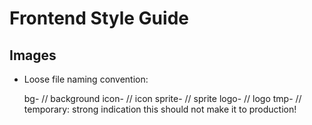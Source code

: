 # Frontend Style Guide

## Images

* Loose file naming convention:

    bg-     // background
    icon-   // icon
    sprite- // sprite
    logo-   // logo
    tmp-    // temporary: strong indication this should not make it to production!
